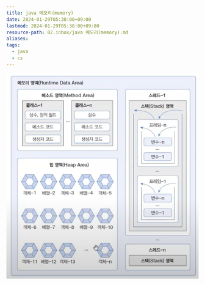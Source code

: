 ```yaml
---
title: java 메모리(memory)
date: 2024-01-29T05:38:00+09:00
lastmod: 2024-01-29T05:38:00+09:00
resource-path: 02.inbox/java 메모리(memory).md
aliases: 
tags:
  - java
  - cs
---
```

![Pasted image 20240127113149-1](../08.media/20240127113149-1.jpeg)